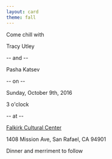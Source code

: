 ```yaml
---
layout: card
theme: fall
---
```

<p class="centered sans-serif margin-bottom-sm">Come chill with</p>
<p class="centered script lg">Tracy Utley</p>
<p class="centered sans-serif margin-bottom-sm">-- and --</p>
<p class="centered script lg">Pasha Katsev</p>
<p class="centered sans-serif margin-bottom-sm">-- on --</p>
<p class="centered script">Sunday, October 9th, 2016</p>
<p class="centered sans-serif lg margin-bottom-sm">3 o'clock</p>
<p class="centered sans-serif margin-bottom-sm">-- at --</p>
<p class="centered script lg"><a class="unadorned" href="http://www.falkirkculturalcenter.org/">Falkirk Cultural Center</a></p>
<p class="centered sans-serif margin-bottom-sm">1408 Mission Ave, San Rafael, CA 94901</p>
<p class="centered script">Dinner and merriment to follow</p>
